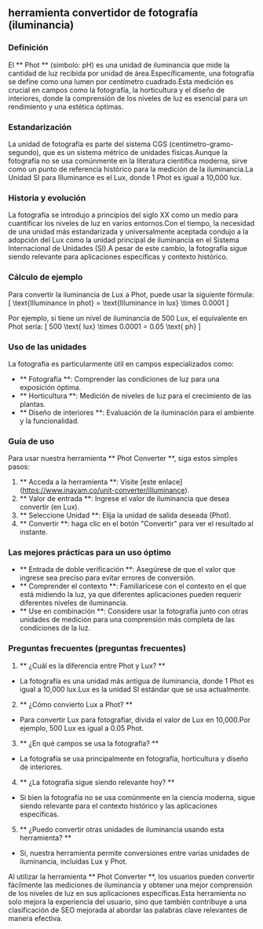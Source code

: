## herramienta convertidor de fotografía (iluminancia)

### Definición
El ** Phot ** (símbolo: pH) es una unidad de iluminancia que mide la cantidad de luz recibida por unidad de área.Específicamente, una fotografía se define como una lumen por centímetro cuadrado.Esta medición es crucial en campos como la fotografía, la horticultura y el diseño de interiores, donde la comprensión de los niveles de luz es esencial para un rendimiento y una estética óptimas.

### Estandarización
La unidad de fotografía es parte del sistema CGS (centímetro-gramo-segundo), que es un sistema métrico de unidades físicas.Aunque la fotografía no se usa comúnmente en la literatura científica moderna, sirve como un punto de referencia histórico para la medición de la iluminancia.La Unidad SI para Illuminance es el Lux, donde 1 Phot es igual a 10,000 lux.

### Historia y evolución
La fotografía se introdujo a principios del siglo XX como un medio para cuantificar los niveles de luz en varios entornos.Con el tiempo, la necesidad de una unidad más estandarizada y universalmente aceptada condujo a la adopción del Lux como la unidad principal de iluminancia en el Sistema Internacional de Unidades (SI).A pesar de este cambio, la fotografía sigue siendo relevante para aplicaciones específicas y contexto histórico.

### Cálculo de ejemplo
Para convertir la iluminancia de Lux a Phot, puede usar la siguiente fórmula:
\[ \text{Illuminance in phot} = \text{Illuminance in lux} \times 0.0001 \]

Por ejemplo, si tiene un nivel de iluminancia de 500 Lux, el equivalente en Phot sería:
\[ 500 \text{ lux} \times 0.0001 = 0.05 \text{ ph} \]

### Uso de las unidades
La fotografía es particularmente útil en campos especializados como:
- ** Fotografía **: Comprender las condiciones de luz para una exposición óptima.
- ** Horticultura **: Medición de niveles de luz para el crecimiento de las plantas.
- ** Diseño de interiores **: Evaluación de la iluminación para el ambiente y la funcionalidad.

### Guía de uso
Para usar nuestra herramienta ** Phot Converter **, siga estos simples pasos:
1. ** Acceda a la herramienta **: Visite [este enlace] (https://www.inayam.co/unit-converter/illuminance).
2. ** Valor de entrada **: Ingrese el valor de iluminancia que desea convertir (en Lux).
3. ** Seleccione Unidad **: Elija la unidad de salida deseada (Phot).
4. ** Convertir **: haga clic en el botón "Convertir" para ver el resultado al instante.

### Las mejores prácticas para un uso óptimo
- ** Entrada de doble verificación **: Asegúrese de que el valor que ingrese sea preciso para evitar errores de conversión.
- ** Comprender el contexto **: Familiarícese con el contexto en el que está midiendo la luz, ya que diferentes aplicaciones pueden requerir diferentes niveles de iluminancia.
- ** Use en combinación **: Considere usar la fotografía junto con otras unidades de medición para una comprensión más completa de las condiciones de la luz.

### Preguntas frecuentes (preguntas frecuentes)

1. ** ¿Cuál es la diferencia entre Phot y Lux? **
- La fotografía es una unidad más antigua de iluminancia, donde 1 Phot es igual a 10,000 lux.Lux es la unidad SI estándar que se usa actualmente.

2. ** ¿Cómo convierto Lux a Phot? **
- Para convertir Lux para fotografiar, divida el valor de Lux en 10,000.Por ejemplo, 500 Lux es igual a 0.05 Phot.

3. ** ¿En qué campos se usa la fotografía? **
- La fotografía se usa principalmente en fotografía, horticultura y diseño de interiores.

4. ** ¿La fotografía sigue siendo relevante hoy? **
- Si bien la fotografía no se usa comúnmente en la ciencia moderna, sigue siendo relevante para el contexto histórico y las aplicaciones específicas.

5. ** ¿Puedo convertir otras unidades de iluminancia usando esta herramienta? **
- Sí, nuestra herramienta permite conversiones entre varias unidades de iluminancia, incluidas Lux y Phot.

Al utilizar la herramienta ** Phot Converter **, los usuarios pueden convertir fácilmente las mediciones de iluminancia y obtener una mejor comprensión de los niveles de luz en sus aplicaciones específicas.Esta herramienta no solo mejora la experiencia del usuario, sino que también contribuye a una clasificación de SEO mejorada al abordar las palabras clave relevantes de manera efectiva.